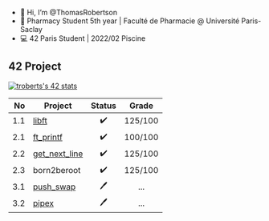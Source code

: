 - 👋 Hi, I’m @ThomasRobertson
- 💊 Pharmacy Student 5th year | Faculté de Pharmacie @ Université Paris-Saclay
- 💻 42 Paris Student | 2022/02 Piscine

## 42 Project

[![troberts's 42 stats](https://badge42.vercel.app/api/v2/cl36iqdtx001109mf66ffsb2f/stats?cursusId=21&coalitionId=48)](https://profile.intra.42.fr/users/troberts)

No | Project | Status | Grade
---: | --- | :---: | :---:
1.1 | [libft](../../../42-libft) | ✔️ | 125/100
2.1 | [ft_printf](../../../42-ft_printf) | ✔️ | 100/100
2.2 | [get_next_line](../../../42-get_next_line) | ✔️ | 125/100
2.3 | born2beroot | ✔️ | 125/100
3.1 | [push_swap](../../../42-push_swap) | 🖊️ | ...
3.2 | [pipex](../../../42-pipex) | 🖊️ | ...
